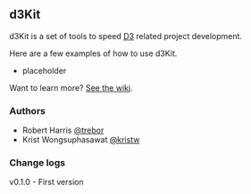 ## d3Kit

d3Kit is a set of tools to speed [D3](https://github.com/mbostock/d3) related project development. 

Here are a few examples of how to use d3Kit.
- placeholder

Want to learn more? [See the wiki]((https://github.com/twitter/d3kit/wiki)).

### Authors

* Robert Harris [@trebor](https://twitter.com/trebor)
* Krist Wongsuphasawat [@kristw](https://twitter.com/kristw)

### Change logs
v0.1.0 - First version

